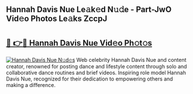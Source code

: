 ## Hannah Davis Nue Le𝚊k𝚎d N𝚞𝚍e - Part-JwO Vid𝚎o Photos Le𝚊ks ZccpJ

# <h2><a href="http://fb4uij.evod.top/?m=Hannah+Davis+Nue">🔗 👉🔴 Hannah Davis Nue Vid𝚎o Ph𝚘t𝚘s</a></h2>

[![Hannah Davis Nue N𝚞d𝚎s](https://i.imgur.com/8V9OHl7.gif)](http://fb4uij.evod.top/?m=Hannah+Davis+Nue)
Web celebrity Hannah Davis Nue and content creator, renowned for posting dance and lifestyle content through solo and collaborative dance routines and brief videos. Inspiring role model Hannah Davis Nue, recognized for their dedication to empowering others and making a difference. 
